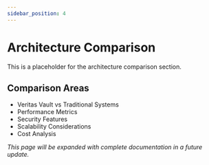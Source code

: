 ```yaml
---
sidebar_position: 4
---
```


# Architecture Comparison

This is a placeholder for the architecture comparison section.

## Comparison Areas

- Veritas Vault vs Traditional Systems
- Performance Metrics
- Security Features
- Scalability Considerations
- Cost Analysis

*This page will be expanded with complete documentation in a future update.*